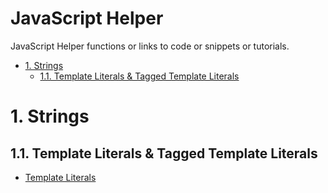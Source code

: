 JavaScript Helper
==============================================

JavaScript Helper functions or links to code or snippets or tutorials.

<!-- TOC -->

- [1. Strings](#1-strings)
    - [1.1. Template Literals & Tagged Template Literals](#11-template-literals--tagged-template-literals)

<!-- /TOC -->

# 1. Strings

## 1.1. Template Literals & Tagged Template Literals

- [Template Literals](https://developer.mozilla.org/en-US/docs/Web/JavaScript/Reference/Template_literals) 


